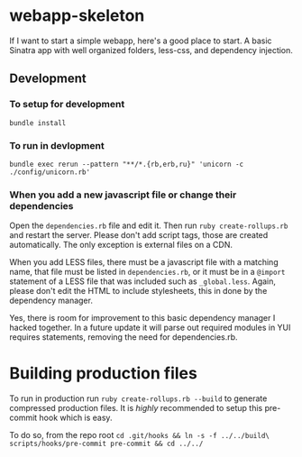 webapp-skeleton
===============

If I want to start a simple webapp, here's a good place to start. A basic Sinatra app with well organized folders, less-css, and dependency injection.

## Development

### To setup for development
`bundle install`

### To run in devlopment
`bundle exec rerun --pattern "**/*.{rb,erb,ru}" 'unicorn -c ./config/unicorn.rb'`

### When you add a new javascript file or change their dependencies
Open the `dependencies.rb` file and edit it.
Then run `ruby create-rollups.rb` and restart the server.
Please don't add script tags, those are created automatically. The only exception is external files on a CDN.

When you add LESS files, there must be a javascript file with a matching name, that file must be listed in `dependencies.rb`,
or it must be in a `@import` statement of a LESS file that was included such as `_global.less`.
Again, please don't edit the HTML to include stylesheets, this in done by the dependency manager.

Yes, there is room for improvement to this basic dependency manager I hacked together. In a future update it will parse out required modules in YUI requires statements, removing the need for dependencies.rb.

# Building production files
To run in production run `ruby create-rollups.rb --build` to generate compressed production files. It is *highly* recommended to setup this pre-commit hook which is easy. 

To do so, from the repo root
`cd .git/hooks && ln -s -f ../../build\ scripts/hooks/pre-commit pre-commit && cd ../../`